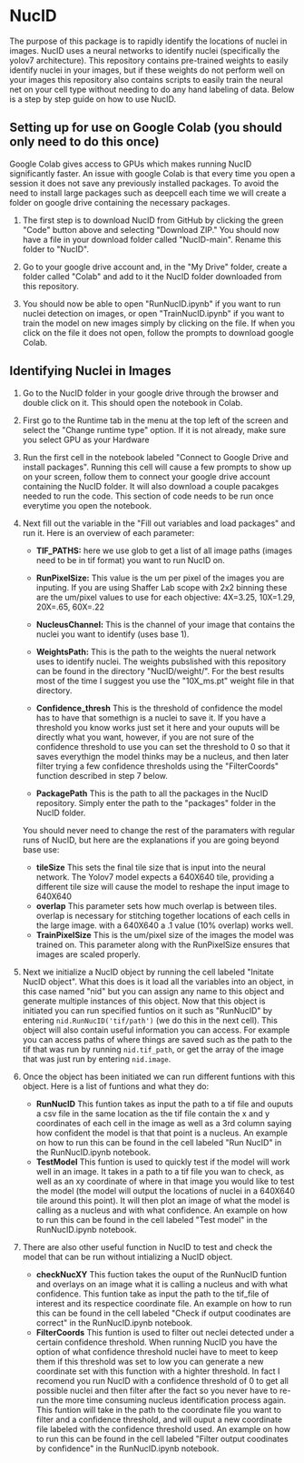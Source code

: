 # NucID
The purpose of this package is to rapidly identify the locations of nuclei in images. NucID uses a neural networks to identify nuclei 
(specifically the yolov7 architecture). This repository contains pre-trained weights to easily identify nuclei in your images, but if these weights do not
perform well on your images this repository also contains scripts to easily train the neural net on your cell type without needing to do any hand labeling of data.
Below is a step by step guide on how to use NucID.

## Setting up for use on Google Colab (you should only need to do this once)
Google Colab gives access to GPUs which makes running NucID significantly faster. An issue with google Colab is that every time you open a session
it does not save any previously installed packages. To avoid the need to install large packages such as deepcell each time we will create a folder
on google drive containing the necessary packages.

1. The first step is to download NucID from GitHub by clicking the green "Code" button above and selecting "Download ZIP." You should now have a file in your download folder called "NucID-main". Rename this folder to "NucID".

2. Go to your google drive account and, in the "My Drive" folder, create a folder called "Colab" and add to it the NucID folder downloaded from this repository.

3. You should now be able to open "RunNucID.ipynb" if you want to run nuclei detection on images, or open "TrainNucID.ipynb" if you want to train the model on new images
simply by clicking on the file. If when you click on the file it does not open, follow the prompts to download google Colab. 

## Identifying Nuclei in Images
1. Go to the NucID folder in your google drive through the browser and double click on it. This should open the notebook in Colab.

2. First go to the Runtime tab in the menu at the top left of the screen and select the "Change runtime type" option. If it is not already, make sure you select GPU as your Hardware

3. Run the first cell in the notebook labeled "Connect to Google Drive and install packages". Running this cell will cause a few prompts to show up on your screen, follow them to connect your google drive account containing the NucID folder. It will also download a couple pacakges needed to run the code. This section of code needs to be run once everytime you open the notebook.

4. Next fill out the variable in the "Fill out variables and load packages" and run it. Here is an overview of each parameter:
   
   - **TIF_PATHS:** here we use glob to get a list of all image paths (images need to be in tif format) you want to run NucID on.
   - **RunPixelSize:** This value is the um per pixel of the images you are inputing. If you are using Shaffer Lab scope with 2x2 binning these are the
um/pixel values to use for each objective: 4X=3.25, 10X=1.29, 20X=.65, 60X=.22 

   - **NucleusChannel:** This is the channel of your image that contains the nuclei you want to identify (uses base 1).
   - **WeightsPath:** This is the path to the weights the nueral network uses to identify nuclei. The weights pubslished with this repository can be found in the directory "NucID/weight/". For the best results most of the time I suggest you use the "10X_ms.pt" weight file in that directory.
   -  **Confidence_thresh** This is the threshold of confidence the model has to have that somethign is a nuclei to save it. If you have a threshold you know works just set it here and your ouputs will be directly what you want, however, if you are not sure of the confidence threshold to use you can set the threshold to 0 so that it saves everythign the model thinks may be a nucleus, and then later filter trying a few confidence thresholds using the "FilterCoords" function described in step 7 below.
   - **PackagePath** This is the path to all the packages in the NucID repository. Simply enter the path to the "packages" folder in the NucID folder.
   
   You should never need to change the rest of the paramaters with regular runs of NucID, but here are the explanations if you are going beyond base use:
   - **tileSize** This sets the final tile size that is input into the neural network. The Yolov7 model expects a 640X640 tile, providing a different tile size will cause the model to reshape the input image to 640X640
   - **overlap** This parameter sets how much overlap is between tiles. overlap is necessary for stitching together locations of each cells in the large image. with a 640X640 a .1 value (10% overlap) works well.
   - **TrainPixelSize** This is the um/pixel size of the images the model was trained on. This parameter along with the RunPixelSize ensures that images are scaled properly.
 
5. Next we initialize a NucID object by running the cell labeled "Initate NucID object". What this does is it load all the variables into an object, in this case named "nid" but you can assign any name to this object and generate multiple instances of this object. Now that this object is initiated you can run specified funtios on it such as "RunNucID" by entering `nid.RunNucID('tif/path')` (we do this in the next cell). This object will also contain useful
information you can access. For example you can access paths of where things are saved such as the path to the tif that was run by running `nid.tif_path`, or get the array of the image that was just run by entering `nid.image`.

6. Once the object has been initiated we can run different funtions with this object. Here is a list of funtions and what they do:
   - **RunNucID** This funtion takes as input the path to a tif file and ouputs a csv file in the same location as the tif file contain the x and y coordinates of each cell in the image as well as a 3rd column saying how confident the model is that that point is a nucleus. An example on how to run this can be found in the cell labeled "Run NucID" in the RunNucID.ipynb notebook.
   - **TestModel** This funtion is used to quickly test if the model will work well in an image. It takes in a path to a tif file you wan to check, as well as an xy coordinate of where in that image you would like to test the model (the model will output the locations of nuclei in a 640X640 tile around this point). It will then plot an image of what the model is calling as a nucleus and with what confidence. An example on how to run this can be found in the cell labeled "Test model" in the RunNucID.ipynb notebook.
   
7. There are also other useful function in NucID to test and check the model that can be run without intializing a NucID object.
   - **checkNucXY** This fuction takes the ouput of the RunNucID funtion and overlays on an image what it is calling a nucleus and with what confidence. This funtion take as input the path to the tif_file of interest and its respectice coordinate file. An example on how to run this can be found in the cell labeled "Check if output coodinates are correct" in the RunNucID.ipynb notebook.
   - **FilterCoords** This funtion is used to filter out neclei detected under a certain confidence threshold. When running NucID you have the option of what confidence threshold nuclei have to meet to keep them if this threshold was set to low you can generate a new coordinate set with this function with a highter threshold. In fact I recomend you run NucID with a confidence threshold of 0 to get all possible nuclei and then filter after the fact so you never have to re-run the more time consuming nucleus identification process again. This funtion will take in the path to the coordinate file you want to filter and a confidence threshold, and will ouput a new coordinate file labeled with the confidence threshold used. An example on how to run this can be found in the cell labeled "Filter output coodinates by confidence" in the RunNucID.ipynb notebook.
   
            

